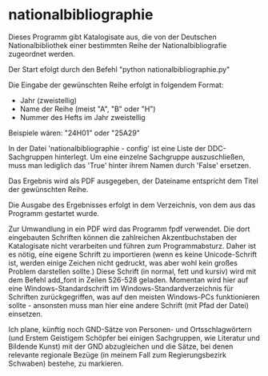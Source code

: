 # nationalbibliographie
Dieses Programm gibt Katalogisate aus, die von der Deutschen Nationalbibliothek einer bestimmten Reihe der Nationalbibliografie zugeordnet werden. 

Der Start efolgt durch den Befehl "python nationalbibliographie.py"

Die Eingabe der gewünschten Reihe erfolgt in folgendem Format: 
- Jahr (zweistellig)
- Name der Reihe (meist "A", "B" oder "H")
- Nummer des Hefts im Jahr zweistellig

Beispiele wären: "24H01" oder "25A29"

In der Datei 'nationalbibliographie - config' ist eine Liste der DDC-Sachgruppen hinterlegt. Um eine einzelne Sachgruppe auszuschließen, muss man lediglich das 'True' hinter ihrem Namen durch 'False' ersetzen. 

Das Ergebnis wird als PDF ausgegeben, der Dateiname entspricht dem Titel der gewünschten Reihe. 

Die Ausgabe des Ergebnisses erfolgt in dem Verzeichnis, von dem aus das Programm gestartet wurde. 

Zur Umwandlung in ein PDF wird das Programm fpdf verwendet. Die dort eingebauten Schriften können die zahlreichen Akzentbuchstaben der Katalogisate nicht verarbeiten und führen zum Programmabsturz. Daher ist es nötig, eine eigene Schrift zu importieren (wenn es keine Unicode-Schrift ist, werden einige Zeichen nicht gedruckt, was aber wohl kein großes Problem darstellen sollte.) Diese Schrift (in normal, fett und kursiv) wird mit dem Befehl add_font in Zeilen 526-528 geladen. 
Momentan wird hier auf eine Windows-Standardschrift im Windows-Standardverzeichnis für Schriften zurückgegriffen, was auf den meisten Windows-PCs funktionieren sollte - ansonsten muss man hier eine andere Schrift (mit Pfad der Datei) einsetzen. 

Ich plane, künftig noch GND-Sätze von Personen- und Ortsschlagwörtern (und Erstem Geistigem Schöpfer bei einigen Sachgruppen, wie Literatur und Bildende Kunst) mit der GND abzugleichen und die Sätze, bei denen relevante regionale Bezüge (in meinem Fall zum Regierungsbezirk Schwaben) bestehe, zu markieren. 